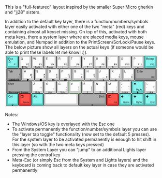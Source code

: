 This is a "full-featured" layout inspired by the smaller Super Micro gherkin and "jj28" sisters.

In addition to the default key layer, there is a function/numbers/symbols layer easily activated with either one of the two "meta" (red) keys and containing almost all keyset missing. On top of this, activated with both meta keys, there a system layer where are placed media keys, mouse emulation, and Numpad in addition to the PrintScreen/ScrLock/Pause keys. The below picture show all layers on the actual keys (if someone would be able to print these labels let me know! :)).
![layout](https://raw.githubusercontent.com/stevexyz/qmk_firmware/master/keyboards/bm43a/keymaps/stevexyz/layout.jpeg)

Notes:
- The Windows/OS key is overlayed with the Esc one
- To activate permanently the function/number/symbols layer you can use the "layer tap toggle" functionality (now set to the default 5 presses). For the system layer to be activated permanently is enough to hit shift in this layer (so with the two meta keys pressed)
- From the System Layer you can "jump" to an additional Lights layer pressing the control key
- Meta-Esc (or simply Esc from the System and Lights layers) and the keyboard is coming back to default key layer in case they are activated permanently

